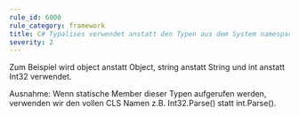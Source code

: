 ```yaml
---
rule_id: 6000
rule_category: framework
title: C# Typalises verwendet anstatt den Typen aus dem System namespace
severity: 2
---
```

Zum Beispiel wird object anstatt Object, string anstatt String und int anstatt Int32 verwendet.

Ausnahme: Wenn statische Member dieser Typen aufgerufen werden, verwenden wir den vollen CLS Namen z.B. Int32.Parse() statt int.Parse().


